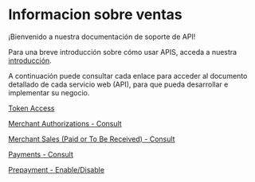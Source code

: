 
# Informacion sobre ventas

¡Bienvenido a nuestra documentación de soporte de API!

Para una breve introducción sobre cómo usar APIS, acceda a nuestra [introducción][1].

A continuación puede consultar cada enlace para acceder al documento detallado de cada servicio web (API), para que pueda desarrollar e implementar su negocio.

[Token Access](TokenGenerationforWeb-services.md)

[Merchant Authorizations - Consult](../api/?type=post&path=/autorizacoes/{inst}/{merchant})

[Merchant Sales (Paid or To Be Received) - Consult](../api/?type=get&path=/resources/v1/{tipoVenda}/{inst}/{merchant}/{dataInicio}/{dataFim})

[Payments - Consult](../api/?type=get&path=/resources/v1/transacoes/sumarizacao/{inst}/{merchant}/{dataInicio}/{dataFim})

[Prepayment - Enable/Disable](../api/?type=post&path=/updatePrepayFlag/)

[1]: APIs-Introduction.md
